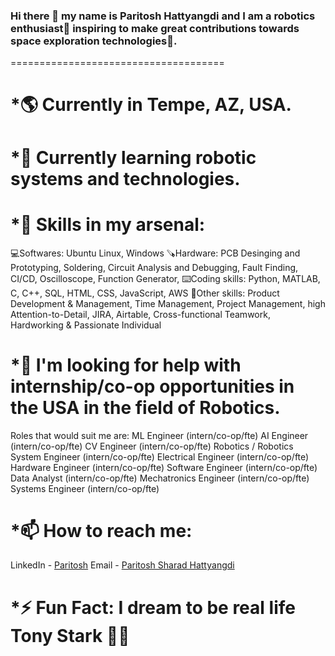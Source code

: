 ### Hi there 👋 my name is Paritosh Hattyangdi and I am a robotics enthusiast🤖 inspiring to make great contributions towards space exploration technologies🚀. 
=====================================
# *🌎 Currently in Tempe, AZ, USA.

# *🌱 Currently learning robotic systems and technologies.

# *💪 Skills in my arsenal: 
  💻Softwares: Ubuntu Linux, Windows
  🪚Hardware: PCB Desinging and Prototyping, Soldering, Circuit Analysis and Debugging, Fault Finding, CI/CD, Oscilloscope, Function Generator, 
  ⌨️Coding skills: Python, MATLAB, C, C++, SQL, HTML, CSS, JavaScript, AWS
  📝Other skills: Product Development & Management, Time Management, Project Management, high Attention-to-Detail, JIRA, Airtable, Cross-functional Teamwork, Hardworking & Passionate Individual 

# *🤔 I'm looking for help with internship/co-op opportunities in the USA in the field of Robotics.
Roles that would suit me are:
ML Engineer (intern/co-op/fte)
AI Engineer (intern/co-op/fte)
CV Engineer (intern/co-op/fte)
Robotics / Robotics System Engineer (intern/co-op/fte)
Electrical Engineer (intern/co-op/fte)
Hardware Engineer (intern/co-op/fte)
Software Engineer (intern/co-op/fte)
Data Analyst (intern/co-op/fte)
Mechatronics Engineer (intern/co-op/fte)
Systems Engineer (intern/co-op/fte)

# *📫 How to reach me: 
LinkedIn - [Paritosh](https://www.linkedin.com/in/paritosh-hattyangdi-948453199/)
Email - [Paritosh Sharad Hattyangdi](mailto:psh.308@gmail.com)

# *⚡ Fun Fact: I dream to be real life Tony Stark 🦸‍♂


<!--
**Paritosh308/Paritosh308** is a ✨ _special_ ✨ repository because its `README.md` (this file) appears on your GitHub profile.

Here are some ideas to get you started:

- 🔭 I’m currently working on ...
- 🌱 I’m currently learning ...
- 👯 I’m looking to collaborate on ...
- 🤔 I’m looking for help with ...
- 💬 Ask me about ...
- 📫 How to reach me: ...
- 😄 Pronouns: ...
- ⚡ Fun fact: ...
-->
